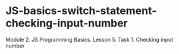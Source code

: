 # JS-basics-switch-statement-checking-input-number
Module 2. JS Programming Basics. Lesson 5. Task 1. Checking input number
